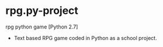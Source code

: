 # rpg.py-project
rpg python game
[Python 2.7]
- Text based RPG game coded in Python as a school project.
